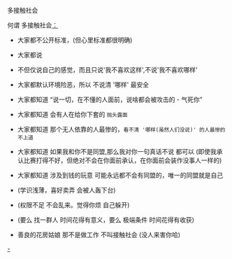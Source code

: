 
多接触社会

何谓 多接触社会[：](#ppl。不上道的人最惨)
- 大家都不公开标准，(但心里标准都很明确)
- 大家都说
- 不但仅说自己的感觉，而且只说'我不喜欢这样',不说'我不喜欢哪样'
- 大家都默认环境险恶，所以 不说清 '哪样' 最安全
- 大家都知道 “说一切，在不懂的人面前，说啥都会被攻击的 - 气死你”
- 大家都知道 会有人在给你下套的 `抛头露面`
- 大家都知道 那个无人依靠的人最惨的，`看不清 '哪样(虽然人们没说)' 的人最惨的` `不上道`
- 大家都知道 如果我和你不是同盟,那么我对你一句真话不说 都可以 (即使我承认比赛打得不好，但绝对不会在你面前承认，在你面前会装作没事人一样的)
- 大家都知道 涉及到钱的玩意 可能永远都不会有同盟的，唯一的同盟就是自己
- (学识浅薄，喜好卖弄 会被人轰下台)
- (权限不足 不会乱来。觉得你烦 自己躲开)
- (要么 找一群人 时间花得有意义，要么 极端条件 时间花得有收获)

- 善良的花房姑娘 那不是做工作 不叫接触社会 (没人来害你哈)

[-](https://github.com/7900ms/000nottheater_deserted_systemsoftware/blob/master/local-window/t.md#大美女，就是树大招风)
